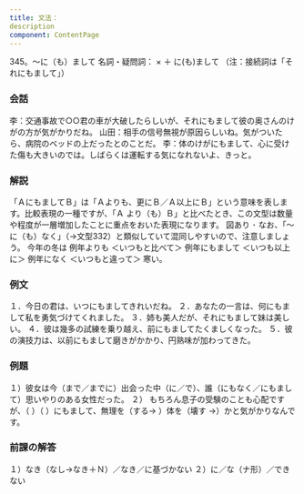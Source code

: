 ```yaml
---
title: 文法：
description
component: ContentPage
---
```



345。～に（も）まして
名詞・疑問詞： × ＋ に(も)まして
（注：接続詞は「それにもまして」）
### 会話
李：交通事故で○○君の車が大破したらしいが、それにもまして彼の奥さんのけがの方が気がかりだね。 山田：相手の信号無視が原因らしいね。気がついたら、病院のベッドの上だったとのことだ。
李：体のけがにもまして、心に受けた傷も大きいのでは。しばらくは運転する気になれないよ、きっと。
### 解説
「ＡにもましてＢ」は「Ａよりも、更にＢ／Ａ以上にＢ」という意味を表します。比較表現の一種ですが、「Ａ より（も）Ｂ」と比べたとき、この文型は数量や程度が一層増加したことに重点をおいた表現になります。
図あり ･ なお、「～に（も）なく」（→文型332）と類似していて混同しやすいので、注意しましょう。
今年の冬は 例年よりも ＜いつもと比べて＞
例年にもまして ＜いつも以上に＞ 例年になく ＜いつもと違って＞
寒い。
### 例文
１．今日の君は、いつにもましてきれいだね。
２．あなたの一言は、何にもまして私を勇気づけてくれました。
３．姉も美人だが、それにもまして妹は美しい。
４．彼は幾多の試練を乗り越え、前にもましてたくましくなった。
５．彼の演技力は、以前にもまして磨きがかかり、円熟味が加わってきた。
### 例題
１）彼女は今（まで／までに）出会った中（に／で）、誰（にもなく／にもまして）思いやりのある女性だった。
２） もちろん息子の受験のことも心配ですが、（ ）（ ）にもまして、無理を（する→ ）体を（壊す
→）かと気がかりなんです。
### 前課の解答
１）なき（なし→なき＋Ｎ）／なき／に基づかない
２）に／な（ナ形）／できない
